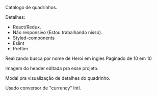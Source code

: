 Catálogo de quadrinhos.

Detalhes:
 - React/Redux.
 - Não responsivo (Estou trabalhando nisso).
 - Styled-components
 - Eslint
 - Prettier

Realizando busca por nome de Heroi em ingles
Paginado de 10 em 10

Imagem do header editada pra esse projeto.

Modal pra visualização de detalhes do quadrinho.

Usado conversor de "currency" Intl.
